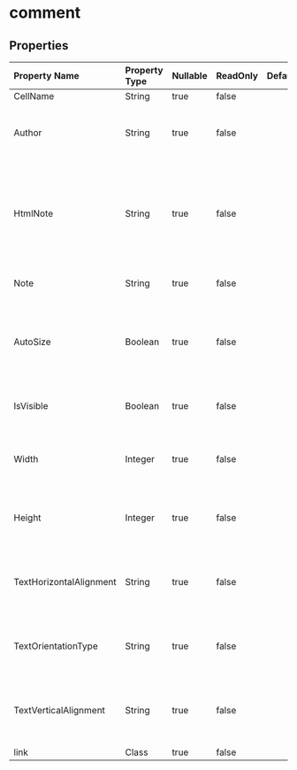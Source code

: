 # **comment**

 

## **Properties**

| Property Name | Property Type | Nullable |  ReadOnly | DefaultValue | Description | 
| :- | :- | :- |:- |  :- | :- |
|CellName|String|true|false |  ||
|Author|String|true|false |  |Gets and sets Name of the original comment author|
|HtmlNote|String|true|false |  |Gets and sets the html string which contains data and some formats in this comment.|
|Note|String|true|false |  |Represents the content of comment.|
|AutoSize|Boolean|true|false |  |Indicates if size of comment is adjusted automatically according to its content.|
|IsVisible|Boolean|true|false |  |Represents if the comment is visible or not.|
|Width|Integer|true|false |  |Represents the width of the comment, in unit of pixels.|
|Height|Integer|true|false |  |Represents the Height of the comment, in unit of pixels.|
|TextHorizontalAlignment|String|true|false |  |Gets and sets the text horizontal alignment type of the comment.|
|TextOrientationType|String|true|false |  |Gets and sets the text orientation type of the comment.|
|TextVerticalAlignment|String|true|false |  |Gets and sets the text vertical alignment type of the comment.|
|link|Class|true|false |  ||

